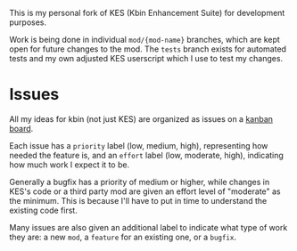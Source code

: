 
This is my personal fork of KES (Kbin Enhancement Suite) for development purposes.

Work is being done in individual `mod/{mod-name}` branches, which are kept open for future changes to the mod.
The `tests` branch exists for automated tests and my own adjusted KES userscript which I use to test my changes.

# Issues

All my ideas for kbin (not just KES) are organized as issues on a [kanban board](https://github.com/users/Pamasich/projects/2).

Each issue has a `priority` label (low, medium, high), representing how needed the feature is, and an `effort` label 
(low, moderate, high), indicating how much work I expect it to be.

Generally a bugfix has a priority of medium or higher, while changes in KES's code or a third party mod are given an 
effort level of "moderate" as the minimum. This is because I'll have to put in time to understand the existing code 
first.

Many issues are also given an additional label to indicate what type of work they are: a new `mod`, a `feature` for an
existing one, or a `bugfix`.
